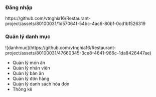 
<h3>	Đăng nhập</h3>
https://github.com/vtnghia16/Restaurant-project/assets/80100031/1d57064f-54bc-4ac6-80bf-0cd1b1526319

<h3>Quản lý danh mục</h3>
![danhmuc](https://github.com/vtnghia16/Restaurant-project/assets/80100031/47660345-3ce8-4641-966c-1da8426447ae)


-	Quản lý món ăn
-	Quản lý nhân viên
-	Quản lý bàn ăn
-	Quản lý đơn hàng
-	Quản lý danh sách hóa đơn
-	Thống kê













